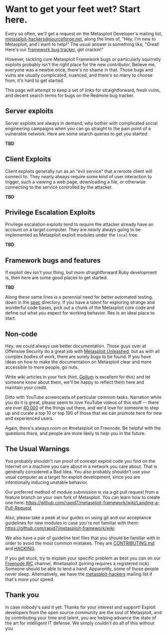 # Want to get your feet wet? Start here.

Every so often, we'll get a request on the Metasploit Developer's mailing list, <metasploit-hackers@sourceforge.net>, along the lines of, "Hey, I'm new to Metasploit, and I want to help!" The usual answer is something like, "Great! Here's our [framework bug tracker](https://dev.metasploit.com/redmine/projects/framework/issues), get crackin!"

However, tackling core Metasploit Framework bugs or particularly squirrelly exploits probably isn't the right place for the new contributor. Believe me, everyone was a newbie once, there's no shame in that. Those bugs and vulns are usually complicated, nuanced, and there's so many to choose from, it's hard to get started.

This page will attempt to keep a set of links for straightforward, fresh vulns, and decent search terms for bugs on the Redmine bug tracker.

## Server exploits

Server exploits are always in demand; why bother with complicated social engineering campaigns when you can go straight to the pain point of a vulnerable network. Here are some search queries to get you started:

**TBD**


## Client Exploits

Client exploits generally run as an "evil service" that a remote client will connect to. They nearly always require some kind of user interaction to trigger, such a viewing a web page, downloading a file, or otherwise connecting to the service controlled by the attacker.

**TBD**

## Privilege Escalation Exploits

Privilege escalation exploits tend to require the attacker already have an account on a target computer. They are nearly always going to be implemented as Metasploit exploit modules under the `local` tree.

**TBD**

## Framework bugs and features

If exploit dev isn't your thing, but more straightforward Ruby development is, then here are some good places to get started:

**TBD**

Along these same lines is a perennial need for better automated testing, down in the [spec](https://github.com/rapid7/metasploit-framework/tree/master/spec) directory. If you have a talent for exploring strange and wonderful code bases, pick out a chunk of the Metasploit core code and define out what you expect for working behavior. Rex is an ideal place to start.

## Non-code

Hey, we could always use better documentation. Those guys over at Offensive Security do a great job with [Metasploit Unleashed](http://www.offensive-security.com/metasploit-unleashed/Main_Page), but as with all complex bodies of work, there are surely bugs to be found. If you have ideas on how to make the documentation on Metasploit clear and more accessible to more people, go nuts.

Write wiki articles in your fork (hint, [Gollum](https://github.com/gollum/gollum) is excellent for this) and let someone know about them, we'll be happy to reflect them here and maintain your credit.

Ditto with YouTube screencasts of particular common tasks. Narration while you do it is great, please seem to love YouTube videos of this stuff -- there are over [40,000](http://www.youtube.com/results?search_query=metasploit&oq=metasploit) of the things out there, and we'd love for someone to step up and curate a top 10 or top 100 of those that we can promote here for new and experienced users.

Again, there's always room on #metasploit on Freenode. Be helpful with the questions there, and people are more likely to help you in the future.

## The Usual Warnings

You probably shouldn't run proof of concept exploit code you find on the Internet on a machine you care about in a network you care about. That is generally considered a Bad Idea. You also probably shouldn't use your usual computer as a target for exploit development, since you are intentionally inducing unstable behavior.

Our preferred method of module submission is via a git pull request from a feature branch on your own fork of Metasploit.  You can learn how to create one here:
https://github.com/rapid7/metasploit-framework/wiki/Landing-a-Pull-Request

Also, please take a peek at our guides on using git and our acceptance guidelines for new modules in case you're not familiar with them:
https://github.com/rapid7/metasploit-framework/wiki

We also have a pair of guideline text files that you should be familiar with in order to avoid the most common mistakes. They are [CONTRIBUTING.md](https://github.com/rapid7/metasploit-framework/blob/master/CONTRIBUTING.md) and [HACKING](https://github.com/rapid7/metasploit-framework/blob/master/HACKING).

If you get stuck, try to explain your specific problem as best you can on our [Freenode IRC](https://freenode.net/) channel, #metasploit (joining requires a registered nick). Someone should be able to lend a hand. Apparently, some of those people never sleep. Alternatively, we have the [metasploit-hackers](https://lists.sourceforge.net/lists/listinfo/metasploit-hackers) mailing list if that's more your speed.

## Thank you

In case nobody's said it yet: Thanks for your interest and support! Exploit developers from the open source community are the soul of Metasploit, and by contributing your time and talent, you are helping advance the state of the art for intelligent IT defense. We simply couldn't do all of this without you.